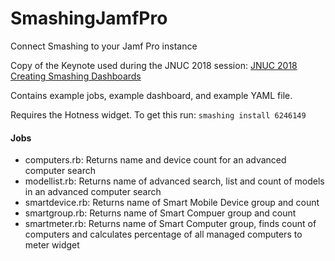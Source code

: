 # SmashingJamfPro
Connect Smashing to your Jamf Pro instance

Copy of the Keynote used during the JNUC 2018 session: [JNUC 2018 Creating Smashing Dashboards](https://github.com/erinmc/SmashingJamfPro/blob/master/JNUC%202018%20SmashingDashboards.pdf)

Contains example jobs, example dashboard, and example YAML file. 

Requires the Hotness widget.  To get this run:
`smashing install 6246149`

#### Jobs
* computers.rb: Returns name and device count for an advanced computer search
* modellist.rb: Returns name of advanced search, list and count of models in an advanced computer search
* smartdevice.rb: Returns name of Smart Mobile Device group and count
* smartgroup.rb: Returns name of Smart Compuer group and count
* smartmeter.rb: Returns name of Smart Computer group, finds count of computers and calculates percentage of all managed computers to meter widget

